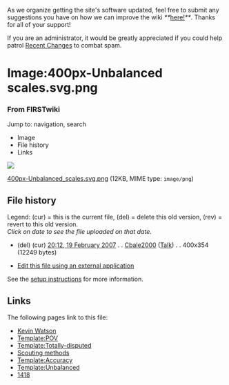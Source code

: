 As we organize getting the site's software updated, feel free to submit any
suggestions you have on how we can improve the wiki
_**_[here!](/index.php/User:Hallry/Suggestions "User:Hallry/Suggestions"
)_**_. Thanks for all of your support!

If you are an administrator, it would be greatly appreciated if you could help
patrol [Recent Changes](/index.php/Special:Recentchanges
"Special:Recentchanges" ) to combat spam.

# Image:400px-Unbalanced scales.svg.png

### From FIRSTwiki

Jump to: navigation, search

  * Image
  * File history
  * Links

![](/media/3/34/400px-Unbalanced_scales.svg.png)

[400px-Unbalanced_scales.svg.png](/media/3/34/400px-Unbalanced_scales.svg.png
"400px-Unbalanced scales.svg.png" ) (12KB, MIME type: `image/png`)

## File history

Legend: (cur) = this is the current file, (del) = delete this old version,
(rev) = revert to this old version.  
_Click on date to see the file uploaded on that date_.

  * (del) (cur) [20:12, 19 February 2007](/media/3/34/400px-Unbalanced_scales.svg.png "/media/3/34/400px-Unbalanced scales.svg.png" ) . . [Cbale2000](/index.php/User:Cbale2000 "User:Cbale2000" ) ([Talk](/index.php/User_talk:Cbale2000 "User talk:Cbale2000" )) . . 400x354 (12249 bytes)
  

  * [Edit this file using an external application](/index.php?title=Image:400px-Unbalanced_scales.svg.png&action=edit&externaledit=true&mode=file "Image:400px-Unbalanced scales.svg.png" )

See the [setup
instructions](http://meta.wikimedia.org/wiki/Help:External_editors
"http://meta.wikimedia.org/wiki/Help:External_editors" ) for more information.

## Links

The following pages link to this file:

  * [Kevin Watson](/index.php/Kevin_Watson "Kevin Watson" )
  * [Template:POV](/index.php/Template:POV "Template:POV" )
  * [Template:Totally-disputed](/index.php/Template:Totally-disputed "Template:Totally-disputed" )
  * [Scouting methods](/index.php/Scouting_methods "Scouting methods" )
  * [Template:Accuracy](/index.php/Template:Accuracy "Template:Accuracy" )
  * [Template:Unbalanced](/index.php/Template:Unbalanced "Template:Unbalanced" )
  * [1418](/index.php/1418 "1418" )

